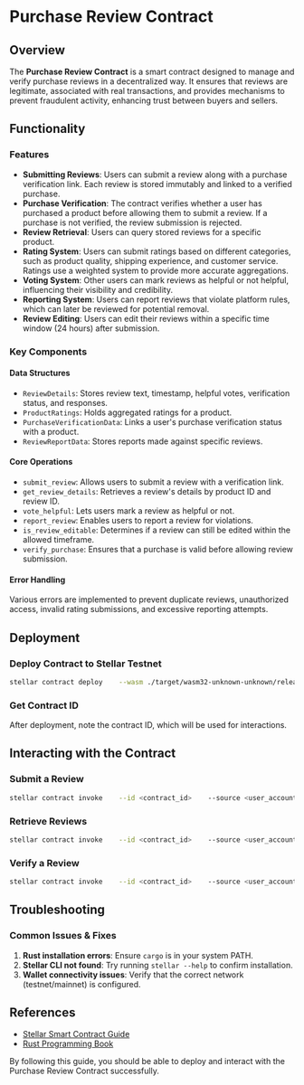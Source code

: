 # Purchase Review Contract

## Overview

The **Purchase Review Contract** is a smart contract designed to manage and verify purchase reviews in a decentralized way. It ensures that reviews are legitimate, associated with real transactions, and provides mechanisms to prevent fraudulent activity, enhancing trust between buyers and sellers.

## Functionality

### Features

- **Submitting Reviews**: Users can submit a review along with a purchase verification link. Each review is stored immutably and linked to a verified purchase.
- **Purchase Verification**: The contract verifies whether a user has purchased a product before allowing them to submit a review. If a purchase is not verified, the review submission is rejected.
- **Review Retrieval**: Users can query stored reviews for a specific product.
- **Rating System**: Users can submit ratings based on different categories, such as product quality, shipping experience, and customer service. Ratings use a weighted system to provide more accurate aggregations.
- **Voting System**: Other users can mark reviews as helpful or not helpful, influencing their visibility and credibility.
- **Reporting System**: Users can report reviews that violate platform rules, which can later be reviewed for potential removal.
- **Review Editing**: Users can edit their reviews within a specific time window (24 hours) after submission.

### Key Components

#### Data Structures

- `ReviewDetails`: Stores review text, timestamp, helpful votes, verification status, and responses.
- `ProductRatings`: Holds aggregated ratings for a product.
- `PurchaseVerificationData`: Links a user's purchase verification status with a product.
- `ReviewReportData`: Stores reports made against specific reviews.

#### Core Operations

- `submit_review`: Allows users to submit a review with a verification link.
- `get_review_details`: Retrieves a review's details by product ID and review ID.
- `vote_helpful`: Lets users mark a review as helpful or not.
- `report_review`: Enables users to report a review for violations.
- `is_review_editable`: Determines if a review can still be edited within the allowed timeframe.
- `verify_purchase`: Ensures that a purchase is valid before allowing review submission.

#### Error Handling

Various errors are implemented to prevent duplicate reviews, unauthorized access, invalid rating submissions, and excessive reporting attempts.

## Deployment

### Deploy Contract to Stellar Testnet

```sh
stellar contract deploy    --wasm ./target/wasm32-unknown-unknown/release/purchase_review.wasm    --source <source_account>    --network testnet
```

### Get Contract ID

After deployment, note the contract ID, which will be used for interactions.

## Interacting with the Contract

### Submit a Review

```sh
stellar contract invoke    --id <contract_id>    --source <user_account>    --network testnet    -- function submit_review    --args '{"product_id": "123", "review": "Great product!", "rating": 5}'
```

### Retrieve Reviews

```sh
stellar contract invoke    --id <contract_id>    --source <user_account>    --network testnet    -- function get_reviews    --args '{"product_id": "123"}'
```

### Verify a Review

```sh
stellar contract invoke    --id <contract_id>    --source <user_account>    --network testnet    -- function verify_review    --args '{"review_id": "456"}'
```

## Troubleshooting

### Common Issues & Fixes

1. **Rust installation errors**: Ensure `cargo` is in your system PATH.
2. **Stellar CLI not found**: Try running `stellar --help` to confirm installation.
3. **Wallet connectivity issues**: Verify that the correct network (testnet/mainnet) is configured.

## References

- [Stellar Smart Contract Guide](https://developers.stellar.org/#smart-contract-developers)
- [Rust Programming Book](https://doc.rust-lang.org/book/)

By following this guide, you should be able to deploy and interact with the Purchase Review Contract successfully.
